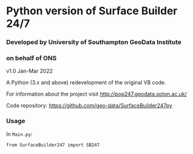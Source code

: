 # Python version of Surface Builder 24/7

### Developed by University of Southampton GeoData Institute
### on behalf of ONS

v1.0 Jan-Mar 2022

A Python (3.x and above) redevelopment of the original VB code.

For information about the project visit http://pop247.geodata.soton.ac.uk/

Code repository: https://github.com/geo-data/SurfaceBuilder247py

### Usage

In `Main.py`:

```from SurfaceBuilder247 import SB247```

